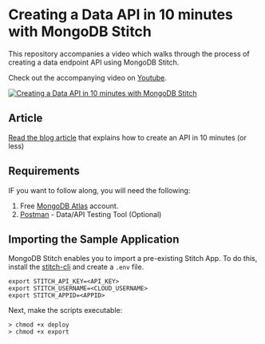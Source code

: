 # Creating a Data API in 10 minutes with MongoDB Stitch

This repository accompanies a video which walks through the process of creating a data endpoint API using MongoDB Stitch. 

Check out the accompanying video on [Youtube](https://www.youtube.com/watch?v=WBEzGFpAnhY).

[![Creating a Data API in 10 minutes with MongoDB Stitch](https://img.youtube.com/vi/WBEzGFpAnhY/0.jpg)](https://www.youtube.com/watch?v=WBEzGFpAnhY)

## Article
[Read the blog article](https://medium.com/@michael.lynn/creating-a-data-enabled-api-in-10-minutes-with-mongodb-stitch-6d23578fed6d) that explains how to create an API in 10 minutes (or less)

## Requirements
IF you want to follow along, you will need the following:

1. Free [MongoDB Atlas](http://cloud.mongodb.com) account.
1. [Postman](http://getpostman.com) - Data/API Testing Tool (Optional)

## Importing the Sample Application

MongoDB Stitch enables you to import a pre-existing Stitch App. To do this, install the [stitch-cli](https://docs.mongodb.com/stitch/import-export/stitch-cli-reference/) and create a `.env` file.

```
export STITCH_API_KEY=<API_KEY>
export STITCH_USERNAME=<CLOUD_USERNAME>
export STITCH_APPID=<APPID>
```

Next, make the scripts executable:

```
> chmod +x deploy
> chmod +x export
```

